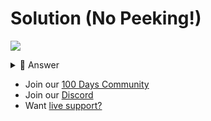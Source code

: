 # Solution (No Peeking!)
![](https://www.youtube.com/watch?v=xcsdBwb3zJQ)

<details> <summary> 👀 Answer </summary>

```python
def factorial(value):
  if value == 1:
    return 1
  else:
    return value + factorial(value-1)

print(factorial(50))
```

</details>

- Join our [100 Days Community](https://replit.com/100-days-help)
- Join our [Discord](https://replit.com/discord)
- Want [live support?](https://replit.com/replit-101)